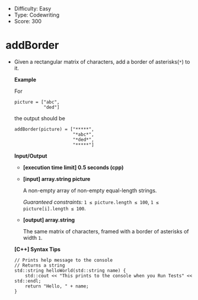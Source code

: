- Difficulty: Easy
- Type: Codewriting
- Score: 300

# addBorder
- Given a rectangular matrix of characters, add a border of asterisks(`*`) to it.

  **Example**

  For

  ```
  picture = ["abc",
             "ded"]
  ```

  the output should be

  ```
  addBorder(picture) = ["*****",
                        "*abc*",
                        "*ded*",
                        "*****"]
  ```

  **Input/Output**

  - **[execution time limit] 0.5 seconds (cpp)**

  - **[input] array.string picture**

    A non-empty array of non-empty equal-length strings.

    *Guaranteed constraints:*
    `1 ≤ picture.length ≤ 100`,
    `1 ≤ picture[i].length ≤ 100`.

  - **[output] array.string**

    The same matrix of characters, framed with a border of asterisks of width `1`.

  **[C++] Syntax Tips**

  ```
  // Prints help message to the console
  // Returns a string
  std::string helloWorld(std::string name) {
      std::cout << "This prints to the console when you Run Tests" << std::endl;
      return "Hello, " + name;
  }
  ```

   
